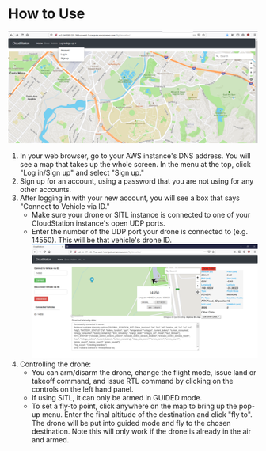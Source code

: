 # How to Use 

![CloudStation before logging in](images/cloudstation-first-access.png "CloudStation site screenshot when first accessed") 
1. In your web browser, go to your AWS instance's DNS address. You will see a map that takes up the whole screen. In the menu at the top, click "Log in/Sign up" and select "Sign up."
2. Sign up for an account, using a password that you are not using for any other accounts.
3. After logging in with your new account, you will see a box that says "Connect to Vehicle via ID."
    * Make sure your drone or SITL instance is connected to one of your CloudStation instance's open UDP ports.
    * Enter the number of the UDP port your drone is connected to (e.g. 14550). This will be that vehicle's drone ID.
![Drone popup menu](images/cloudstation-drone-popup.png "CloudStation site screenshot when first accessed") 
4. Controlling the drone:
    * You can arm/disarm the drone, change the flight mode, issue land or takeoff command, and issue RTL command by clicking on the controls on the left hand panel.
    * If using SITL, it can only be armed in GUIDED mode.
    * To set a fly-to point, click anywhere on the map to bring up the pop-up menu. Enter the final altitude of the destination and click "fly to". The drone will be put into guided mode and fly to the chosen destination. Note this will only work if the drone is already in the air and armed.

